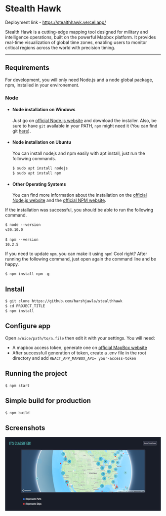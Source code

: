 # Stealth Hawk

Deployment link - https://stealthhawk.vercel.app/

Stealth Hawk is a cutting-edge mapping tool designed for military and intelligence operations, built on the powerful Mapbox platform. It provides real-time visualization of global time zones, enabling users to monitor critical regions across the world with precision timing.

---
## Requirements

For development, you will only need Node.js and a node global package, npm, installed in your environement.

### Node
- #### Node installation on Windows

  Just go on [official Node.js website](https://nodejs.org/) and download the installer.
Also, be sure to have `git` available in your PATH, `npm` might need it (You can find git [here](https://git-scm.com/)).

- #### Node installation on Ubuntu

  You can install nodejs and npm easily with apt install, just run the following commands.

      $ sudo apt install nodejs
      $ sudo apt install npm

- #### Other Operating Systems
  You can find more information about the installation on the [official Node.js website](https://nodejs.org/) and the [official NPM website](https://npmjs.org/).

If the installation was successful, you should be able to run the following command.

    $ node --version
    v20.10.0

    $ npm --version
    10.2.5

If you need to update `npm`, you can make it using `npm`! Cool right? After running the following command, just open again the command line and be happy.

    $ npm install npm -g

###

## Install

    $ git clone https://github.com/harshjawla/stealthhawk
    $ cd PROJECT_TITLE
    $ npm install

## Configure app

Open `a/nice/path/to/a.file` then edit it with your settings. You will need:

- A mapbox access token, generate one on [official MapBox website](https://www.mapbox.com/)
- After successfull generation of token, create a .env file in the root directory and add `REACT_APP_MAPBOX_API= your-access-token`

## Running the project

    $ npm start

## Simple build for production

    $ npm build

## Screenshots

![Image](public/images/ss.png)